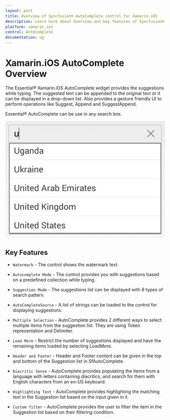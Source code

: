 ```yaml
---
layout: post
title: Overview of Syncfusion® AutoComplete control for Xamarin.iOS
description: Learn here about Overview and key features of Syncfusion® Xamarin.iOS AutoComplete Control, its elements, and more.
platform: xamarin.ios
control: AutoComplete
documentation: ug
---
```


# Xamarin.iOS AutoComplete Overview

The Essential® Xamarin.iOS AutoComplete widget provides the suggestions while typing. The suggested text can be appended to the original text or it can be displayed in a drop-down list. Also provides a gesture friendly UI to perform operations like Suggest, Append and SuggestAppend.

Essential® AutoComplete can be use in any search box.

![Xamarin.iOS AutoComplete Overview](images/overview.png)

## Key Features

* `Watermark` - The control shows the watermark text.

* `Autocomplete Mode` - The control provides you with suggestions based on a predefined collection while typing.

* `Suggestion Mode` - The suggestions list can be displayed with 8 types of search pattern.

* `AutoCompleteSource` - A list of strings can be loaded to the control for displaying suggestions.

* `Multiple Selection` - AutoComplete provides 2 different ways to select multiple items from the suggestion list. They are using Token representation and Delimiter.

* `Load More` - Restrict the number of suggestions displayed and have the remaining items loaded by selecting LoadMore.

* `Header and Footer` - Header and Footer content can be given in the top and bottom of the Suggestion list in SfAutoComplete.

* `Diacritic Sense` - AutoComplete provides populating the items from a language with letters containing diacritics, and search for them with English characters from an en-US keyboard.

* `Highlighting Text` - AutoComplete provides highlighting the matching text in the Suggestion list based on the input given in it.

* `Custom filter` - AutoComplete provides the user to filter the item in the Suggestion list based on their filtering condition.


